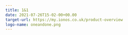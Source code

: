 ```yaml
---
title: 1&1
date: 2021-07-26T15-02-00+00.00
target-url: https://my.ionos.co.uk/product-overview
logo-name: oneandone.png
---
```

